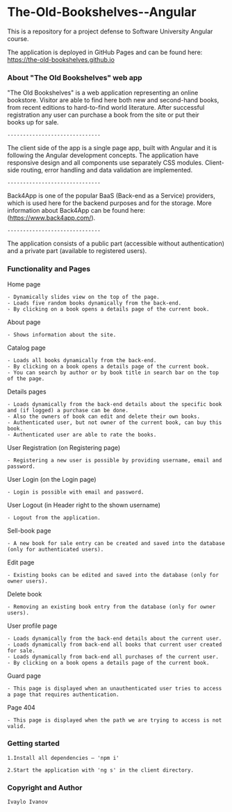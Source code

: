 # The-Old-Bookshelves--Angular
This is a repository for a project defense to Software University Angular course.

The application is deployed in GitHub Pages and can be found here: https://the-old-bookshelves.github.io

### About "The Old Bookshelves" web app

"The Old Bookshelves" is a web application representing an online bookstore. Visitor are able to find here both new and second-hand books, from recent editions to hard-to-find world literature. After successful registration any user can purchase a book from the site or put their books up for sale.

    ------------------------------

The client side of the app is a single page app, built with Angular and it is following the Angular development concepts. The application have responsive design and аll components use separately CSS modules. Client-side routing, error handling and data validation are implemented.

    ------------------------------

Back4App is one of the popular BaaS (Back-end as a Service) providers, which is used here for the backend purposes and for the storage. More information about Back4App can be found here: (https://www.back4app.com/).

    ------------------------------

The application consists of a public part (accessible without authentication) and a private part (available to registered users).

### Functionality and Pages

Home page

    - Dynamically slides view on the top of the page.
    - Loads five random books dynamically from the back-end.
    - By clicking on a book opens a details page of the current book.

About page

    - Shows information about the site.

Catalog page

    - Loads all books dynamically from the back-end.
    - By clicking on a book opens a details page of the current book.
    - You can search by author or by book title in search bar on the top of the page.

Details pages

    - Loads dynamically from the back-end details about the specific book and (if logged) a purchase can be done.
    - Also the owners of book can edit and delete their own books.
    - Authenticated user, but not owner of the current book, can buy this book.
    - Authenticated user are able to rate the books.

User Registration (on Registering page)

    - Registering a new user is possible by providing username, email and password.

User Login (on the Login page)

    - Login is possible with email and password.

User Logout (in Header right to the shown username)

    - Logout from the application.

Sell-book page

    - A new book for sale entry can be created and saved into the database (only for authenticated users).

Edit page

    - Existing books can be edited and saved into the database (only for owner users).

Delete book

    - Removing an existing book entry from the database (only for owner users).

User profile page

    - Loads dynamically from the back-end details about the current user.
    - Loads dynamically from back-end all books that current user created for sale.
    - Loads dynamically from back-end all purchases of the current user.
    - By clicking on a book opens a details page of the current book.

Guard page

    - This page is displayed when an unauthenticated user tries to access a page that requires authentication.

Page 404

    - This page is displayed when the path we are trying to access is not valid.

### Getting started

    1.Install all dependencies – 'npm i'

    2.Start the application with 'ng s' in the client directory.

### Copyright and Author

    Ivaylo Ivanov